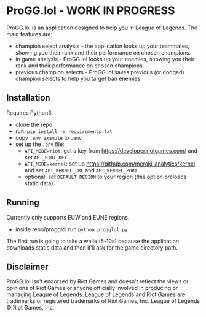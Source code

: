 # ProGG.lol - WORK IN PROGRESS

ProGG.lol is an application designed to help you in League of Legends. The main features are:
- champion select analysis - the application looks up your teammates, showing you their rank and their performance on chosen champions.
- in game analysis - ProGG.lol looks up your enemies, showing you their rank and their performance on chosen champions.
- previous champion selects - ProGG.lol saves previous (or dodged) champion selects to help you target ban enemies.

## Installation

Requires Python3.

- clone the repo
- run: `pip install -r requirements.txt`
- copy `.env.example` to `.env`
- set up the `.env` file:
  - `API_MODE=riot`: get a key from https://developer.riotgames.com/ and set `API_RIOT_KEY`
  - `API_MODE=kernel`: set up https://github.com/meraki-analytics/kernel and set `API_KERNEL_URL` and `API_KERNEL_PORT`
  - optional: set `DEFAULT_REGION` to your region (this option preloads static data)

## Running

Currently only supports EUW and EUNE regions.

- inside repo/progglol run `python progglol.py`

The first run is going to take a while (5-10s) because the application downloads static data and then it'll ask for the game directory path.

## Disclaimer

ProGG.lol isn't endorsed by Riot Games and doesn't reflect the views or opinions of Riot Games or anyone officially involved in producing or managing League of Legends. League of Legends and Riot Games are trademarks or registered trademarks of Riot Games, Inc. League of Legends © Riot Games, Inc.
